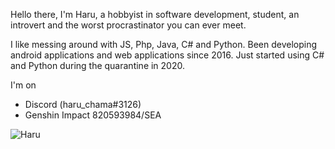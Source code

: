 Hello there, I'm Haru, a hobbyist in software development, student, an introvert and the worst procrastinator you can ever meet.

I like messing around with JS, Php, Java, C# and Python. Been developing android applications and web applications since 2016. Just started using C# and Python during the quarantine in 2020.

I'm on
- Discord (haru_chama#3126)
- Genshin Impact 820593984/SEA

![Haru](https://github-readme-stats.vercel.app/api?username=haru-chama&count_private=true&hide=contribs,prs)
